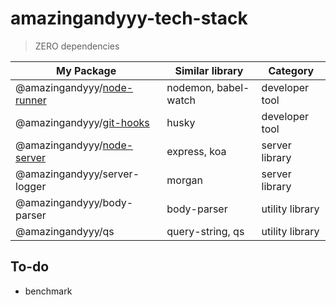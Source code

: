# amazingandyyy-tech-stack

> ZERO dependencies

| My Package              | Similar library | Category |
| -------------           | ------------- |------------- |
| @amazingandyyy/[node-runner](https://github.com/amazingandyyy/node-runner)  | nodemon, babel-watch  | developer tool |
| @amazingandyyy/[git-hooks](https://github.com/amazingandyyy/git-hooks)  | husky | developer tool |
| @amazingandyyy/[node-server](https://github.com/amazingandyyy/node-server)  | express, koa  | server library |
| @amazingandyyy/server-logger  | morgan  | server library |
| @amazingandyyy/body-parser  | body-parser | utility library |
| @amazingandyyy/qs  | query-string, qs | utility library |

## To-do
- benchmark
